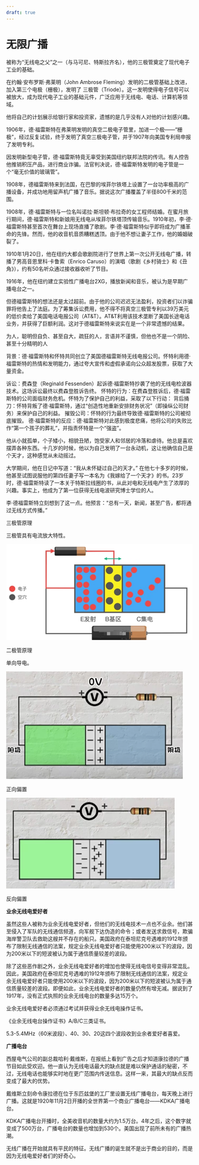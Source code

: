 ```yaml
---
draft: true
---
```


# 无限广播

被称为“无线电之父”之一（与马可尼、特斯拉齐名），他的三极管奠定了现代电子工业的基础。

在约翰·安布罗斯·弗莱明（John Ambrose Fleming）发明的二极管基础上改进，加入第三个电极（栅极），发明了 三极管（Triode）。这一发明使得电子信号可以被放大，成为现代电子工业的基础元件，广泛应用于无线电、电话、计算机等领域。

他将自己的计划展示给银行家和投资家，遗憾的是几乎没有人对他的计划感兴趣。

1906年，德·福雷斯特在弗莱明发明的真空二极电子管里，加进一个极——“栅极”，经过反复试验，终于发明了真空三极电子管，并于1907年向美国专利局申报了发明专利。

因发明新型电子管，德·福雷斯特竟无辜受到美国纽约联邦法院的传讯。有人控告他推销积压产品，进行商业诈骗。法官判决说，德·福雷斯特发明的电子管是一个“毫无价值的玻璃管”。

1908年，德福雷斯特来到法国，在巴黎的埃菲尔铁塔上设置了一台功率极高的广播设备，并成功地用留声机广播了音乐。据说这次广播覆盖了半径800千米的范围。

1908年，德·福雷斯特与一位名叫诺拉·斯坦顿·布拉奇的女工程师结婚。在蜜月旅行期间，德·福雷斯特和新娘用无线电从埃菲尔铁塔顶传输音乐。1910年初，李·德·福雷斯特甚至首次在舞台上现场直播了歌剧。李·德·福雷斯特似乎即将成为广播革命的先锋。然而，他的收音机音质糟糕透顶。由于他不想让妻子工作，他的婚姻破裂了。

1910年1月20日，他在纽约大都会歌剧院进行了世界上第一次公开无线电广播，转播了男高音恩里科·卡鲁索（Enrico Caruso）的演唱（歌剧《乡村骑士》和《丑角》），约有50名听众通过接收器收听了节目。

1916年，他在纽约建立实验性广播电台2XG，播放新闻和音乐，被认为是早期广播电台之一。

但德福雷斯特的想法还是太过超前。由于他的公司迟迟无法盈利，投资者们以诈骗罪将他告上了法庭。为了筹集诉讼费用，他不得不将真空三极管专利以39万美元的低价卖给了美国电话电报公司（AT&T）。AT&T利用该技术垄断了美国长途电话业务，并获得了巨额利润。这对于德福雷斯特来说实在是一个非常遗憾的结果。

为人，聪明但自负、甚至自大，疏狂的人，言语并不谨慎，但他也不是一个阴险、甚至十分精明的人

背景：德·福雷斯特和怀特共同创立了美国德福雷斯特无线电报公司。怀特利用德·福雷斯特的热情和发明能力，通过夸大宣传和虚假承诺向公众超发股票，获取了大量资金。

诉讼：费森登（Reginald Fessenden）起诉德·福雷斯特抄袭了他的无线电检波器技术。这场诉讼最终以费森登胜诉告终。
怀特的行为：在费森登胜诉后，德·福雷斯特的公司面临财务危机。怀特为了保护自己的利益，采取了以下行动：
背后捅刀：怀特背叛了德·福雷斯特，通过“创造性地重新安排财务状况”（即操纵公司财务）来保护自己的利益。
摧毁公司：怀特的行为最终导致德·福雷斯特的公司被彻底摧毁。
德·福雷斯特的反应：德·福雷斯特对此感到极度悲痛，他将公司的失败比作“第一个孩子的葬礼”，并指责怀特是一个“强盗”。

他从小就孤单，个子矮小，相貌丑陋，饱受家人和邻居的冷落和虐待。他总是喜欢摆弄各种东西。十几岁的时候，他以为自己发明了一台永动机，这让他确信自己是个天才，这种感觉从未动摇过。

大学期间，他在日记中写道：“我从未怀疑过自己的天才。” 在他七十多岁的时候，他甚至试图说服他的第四任妻子写一本名为《我嫁给了一个天才》的书。23岁时，德·福雷斯特读了一本关于特斯拉线圈的书，从此对电和无线电产生了浓厚的兴趣。事实上，他成为了第一位获得无线电波研究博士学位的人。

李·德福雷斯特立刻想到了这一点。他预言：“总有一天，新闻，甚至广告，都将通过无线方式传播。”

三极管原理

三极管具有电流放大特性。

![image-20250503215916532](assets/image-20250503215916532.png)

二极管原理

单向导电。

![image-20250503214947464](assets/image-20250503214947464.png)

正向偏置

![image-20250503214854625](assets/image-20250503214854625.png)

反向偏置

**业余无线电爱好者**

虽然这些人被称为业余无线电爱好者，但他们的无线电技术一点也不业余。他们甚至侵入了军队的无线通信频道，向军舰下达伪造的命令；或者发送求救信号，欺骗海岸警卫队去救助这艘并不存在的船只。美国政府在泰坦尼克号遇难的1912年颁布了限制无线通信的法案，规定业余无线电爱好者只能使用200米以下的波段，因为200米以下的短波被认为属于通信质量较差的波段。

除了这些恶作剧之外，业余无线电爱好者的增加也使得无线电信号变得非常混乱。因此，美国政府在泰坦尼克号遇难的1912年颁布了限制无线通信的法案，规定业余无线电爱好者只能使用200米以下的波段，因为200米以下的短波被认为属于通信质量较差的波段。即便如此，业余无线电爱好者的数量仍然有增无减。据说到了1917年，没有正式执照的业余无线电台的数量多达15万个。

业余无线电爱好者必须通过考试并获得业余无线电操作证书。

《业余无线电台操作证书》A/B/C三类证书。

5.3-5.4MHz（60米波段）、40、30、20这四个波段收到业余者爱好者喜爱。

**广播电台**

西屋电气公司的副总裁哈利·戴维斯，在报纸上看到广告之后才知道康拉德的广播节目如此受欢迎。他一直认为无线电话最大的缺点就是难以保护通话的秘密，不过，无线电话也能够实时地在更广范围内传送信息。这样一来，其最大的缺点反而变成了最大的优势。

戴维斯立刻命令康拉德在位于东匹兹堡的工厂里设置无线广播电台，每天晚上进行广播。这就是1920年11月2日开播的全世界第一个商业广播电台——KDKA广播电台。

KDKA广播电台开播时，全美收音机的数量大约为1.5万台。4年之后，这个数字就变成了500万台，广播电台的数量也增加到530个。美国出现了前所未有的广播热潮。

无线广播在开始就具有平民的特征。无线广播的诞生就不是出于商业的目的，而是因为无线电爱好者们的好奇心。

